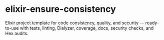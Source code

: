 # elixir-ensure-consistency
Elixir project template for code consistency, quality, and security — ready-to-use with tests, linting, Dialyzer, coverage, docs, security checks, and Hex audits.
